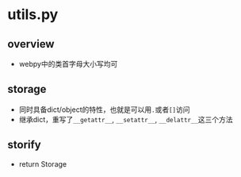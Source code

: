 # utils.py

## overview

- webpy中的类首字母大小写均可

## storage

- 同时具备dict/object的特性，也就是可以用`.`或者`[]`访问
- 继承dict，重写了`__getattr__`, `__setattr__`, `__delattr__`这三个方法

## storify

- return Storage
